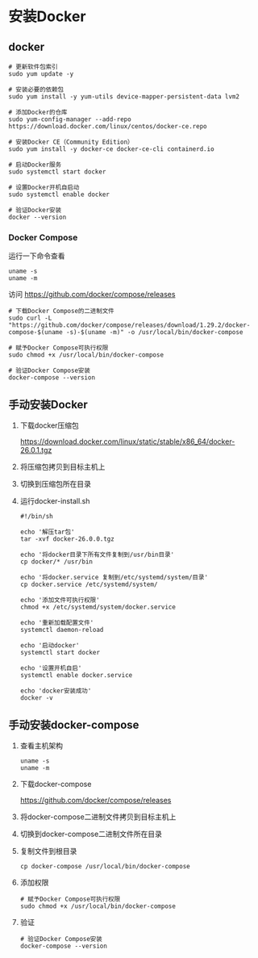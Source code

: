# 安装Docker

## docker

```shell
# 更新软件包索引
sudo yum update -y

# 安装必要的依赖包
sudo yum install -y yum-utils device-mapper-persistent-data lvm2

# 添加Docker的仓库
sudo yum-config-manager --add-repo https://download.docker.com/linux/centos/docker-ce.repo

# 安装Docker CE（Community Edition）
sudo yum install -y docker-ce docker-ce-cli containerd.io

# 启动Docker服务
sudo systemctl start docker

# 设置Docker开机自启动
sudo systemctl enable docker

# 验证Docker安装
docker --version
```



### Docker Compose

运行一下命令查看

```shell
uname -s
uname -m
```

访问 https://github.com/docker/compose/releases

```shell
# 下载Docker Compose的二进制文件
sudo curl -L "https://github.com/docker/compose/releases/download/1.29.2/docker-compose-$(uname -s)-$(uname -m)" -o /usr/local/bin/docker-compose

# 赋予Docker Compose可执行权限
sudo chmod +x /usr/local/bin/docker-compose

# 验证Docker Compose安装
docker-compose --version
```



## 手动安装Docker

1. 下载docker压缩包

   https://download.docker.com/linux/static/stable/x86_64/docker-26.0.1.tgz

2. 将压缩包拷贝到目标主机上

3. 切换到压缩包所在目录

4. 运行docker-install.sh

   ```shell
   #!/bin/sh
    
   echo '解压tar包'
   tar -xvf docker-26.0.0.tgz
   
   echo '将docker目录下所有文件复制到/usr/bin目录'
   cp docker/* /usr/bin
   
   echo '将docker.service 复制到/etc/systemd/system/目录'
   cp docker.service /etc/systemd/system/
   
   echo '添加文件可执行权限'
   chmod +x /etc/systemd/system/docker.service
   
   echo '重新加载配置文件'
   systemctl daemon-reload
   
   echo '启动docker'
   systemctl start docker
   
   echo '设置开机自启'
   systemctl enable docker.service
   
   echo 'docker安装成功'
   docker -v
   ```

   

## 手动安装docker-compose

1. 查看主机架构

   ```shell
   uname -s
   uname -m
   ```

2. 下载docker-compose

   https://github.com/docker/compose/releases

3. 将docker-compose二进制文件拷贝到目标主机上

4. 切换到docker-compose二进制文件所在目录

5. 复制文件到根目录

   ```shell
   cp docker-compose /usr/local/bin/docker-compose
   ```

6. 添加权限

   ```shell
   # 赋予Docker Compose可执行权限
   sudo chmod +x /usr/local/bin/docker-compose
   ```

7. 验证

   ```shell
   # 验证Docker Compose安装
   docker-compose --version
   ```
